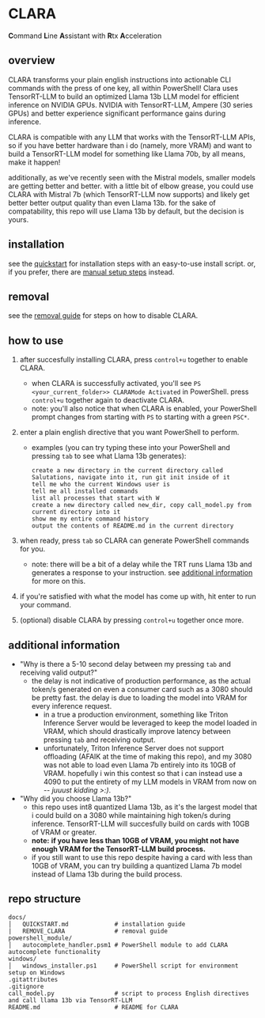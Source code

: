 # CLARA
**C**ommand **L**ine **A**ssistant with **R**tx **A**cceleration

## overview
CLARA transforms your plain english instructions into actionable CLI commands with the press of one key, all within PowerShell! Clara uses TensorRT-LLM to build an optimized Llama 13b LLM model for efficient inference on NVIDIA GPUs. NVIDIA with TensorRT-LLM, Ampere (30 series GPUs) and better experience significant performance gains during inference.

CLARA is compatible with any LLM that works with the TensorRT-LLM APIs, so if you have better hardware than i do (namely, more VRAM) and want to build a TensorRT-LLM model for something like Llama 70b, by all means, make it happen!

additionally, as we've recently seen with the Mistral models, smaller models are getting better and better. with a little bit of elbow grease, you could use CLARA with Mistral 7b (which TensorRT-LLM now supports) and likely get better better output quality than even Llama 13b. for the sake of compatability, this repo will use Llama 13b by default, but the decision is yours.

## installation
see the [quickstart](docs/QUICKSTART.md) for installation steps with an easy-to-use install script. or, if you prefer, there are [manual setup steps](docs/QUICKSTART.md/#manual-setup) instead.

## removal
see the [removal guide](docs/REMOVE_CLARA.md/#removal-guide) for steps on how to disable CLARA.

## how to use
1. after succesfully installing CLARA, press `control+u` together to enable CLARA.
    - when CLARA is successfully activated, you'll see `PS <your_current_folder>> CLARAMode Activated` in PowerShell. press `control+u` together again to deactivate CLARA.
    - note: you'll also notice that when CLARA is enabled, your PowerShell prompt changes from starting with `PS` to starting with a green `PSC*`.

2. enter a plain english directive that you want PowerShell to perform.
    - examples (you can try typing these into your PowerShell and pressing `tab` to see what Llama 13b generates):

        ```plaintext
        create a new directory in the current directory called Salutations, navigate into it, run git init inside of it
        tell me who the current Windows user is
        tell me all installed commands
        list all processes that start with W
        create a new directory called new_dir, copy call_model.py from current directory into it
        show me my entire command history
        output the contents of README.md in the current directory
        ```

3. when ready, press `tab` so CLARA can generate PowerShell commands for you.
    - note: there will be a bit of a delay while the TRT runs Llama 13b and generates a response to your instruction. see [additional information](#additional-information) for more on this.

3. if you're satisfied with what the model has come up with, hit enter to run your command.

4. (optional) disable CLARA by pressing `control+u` together once more.


## additional information

- "Why is there a 5-10 second delay between my pressing `tab` and receiving valid output?"
    - the delay is not indicative of production performance, as the actual token/s generated on even a consumer card such as a 3080 should be pretty fast. the delay is due to loading the model into VRAM for every inference request.
        - in a true a production environment, something like Triton Inference Server would be leveraged to keep the model loaded in VRAM, which should drastically improve latency between pressing `tab` and receiving output. 
        - unfortunately, Triton Inference Server does not support offloading (AFAIK at the time of making this repo), and my 3080 was not able to load even Llama 7b entirely into its 10GB of VRAM. hopefully i win this contest so that i can instead use a 4090 to put the entirety of my LLM models in VRAM from now on -- *juuust kidding >:)*.
- "Why did you choose Llama 13b?"
    - this repo uses int8 quantized Llama 13b, as it's the largest model that i could build on a 3080 while maintaining high token/s during inference. TensorRT-LLM will succesfully build on cards with 10GB of VRAM or greater. 
    - **note:** **if you have less than 10GB of VRAM, you might not have enough VRAM for the TensorRT-LLM build process.**
    - if you still want to use this repo despite having a card with less than 10GB of VRAM, you can try building a quantized Llama 7b model instead of Llama 13b during the build process.

## repo structure

```plaintext
docs/
│   QUICKSTART.md             # installation guide
|   REMOVE_CLARA              # removal guide
powershell_module/
│   autocomplete_handler.psm1 # PowerShell module to add CLARA autocomplete functionality
windows/
│   windows_installer.ps1     # PowerShell script for environment setup on Windows
.gitattributes
.gitignore
call_model.py                 # script to process English directives and call llama 13b via TensorRT-LLM
README.md                     # README for CLARA
```
